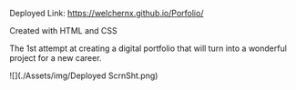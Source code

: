Deployed Link: https://welchernx.github.io/Porfolio/

Created with HTML and CSS

The 1st attempt at creating a digital portfolio that will turn into a wonderful project for a new career.

![](./Assets/img/Deployed ScrnSht.png)